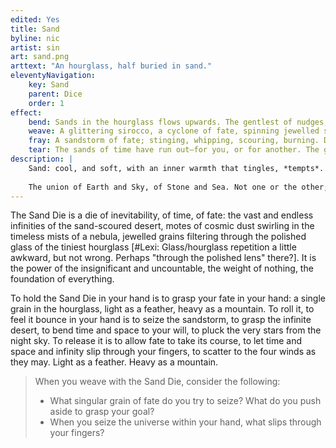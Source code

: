 ```yaml
---
edited: Yes
title: Sand
byline: nic
artist: sin
art: sand.png
arttext: "An hourglass, half buried in sand."
eleventyNavigation:
    key: Sand
    parent: Dice
    order: 1
effect:
    bend: Sands in the hourglass flows upwards. The gentlest of nudges; a single grain to tip the scales. The slightest, most subtle change, rippling outwards like a pebble in a pond. A single mote of dust, suspended in a sunbeam, contains the entire universe in the palm of your hand.
    weave: A glittering sirocco, a cyclone of fate, spinning jewelled sands like constellations casting patterns only you can see, shapes only you can decipher. The sands cast a skein, a net, a web of fate. Look closer. What do you see?
    fray: A sandstorm of fate; stinging, whipping, scouring, burning. Destiny, chance, fate, fortune; the sands of time swirl and coalesce around you. Everything is within your grasp, just within reach. You can have it, all of it, if you but reach out and take it. What does it matter if a few grains scatter and fall?
    tear: The sands of time have run out—for you, or for another. The glass shatters, the wind wails, and all is dust scattered on uncaring winds, slipping through your fingers to drift away, forever out of reach.
description: |
    Sand: cool, and soft, with an inner warmth that tingles, *tempts*. Hard-packed, it raises topless towers of the imagined, vast castles upon a crashing shoreline. Carried aloft, bitter and stinging, biting, the hot breath of desert dunes is like piercing needles, blinding and scouring. Loose, and scattered, it trickles through fingertips to twinkle and glimmer in fading light like the promise of stars. The grains in an hourglass slip away into the infinite.
    
    The union of Earth and Sky, of Stone and Sea. Not one or the other; both, neither. Eternal and ephemeral. Don’t grip it too tight! She will crumble to powder, like bones in the sun.
---
```


The Sand Die is a die of inevitability, of time, of fate: the vast and endless infinities of the sand-scoured desert, motes of cosmic dust swirling in the timeless mists of a nebula, jewelled grains filtering through the polished glass of the tiniest hourglass [#Lexi: Glass/hourglass repetition a little awkward, but not wrong. Perhaps "through the polished lens" there?]. It is the power of the insignificant and uncountable, the weight of nothing, the foundation of everything.

To hold the Sand Die in your hand is to grasp your fate in your hand: a single grain in the hourglass, light as a feather, heavy as a mountain. To roll it, to feel it bounce in your hand is to seize the sandstorm, to grasp the infinite desert, to bend time and space to your will, to pluck the very stars from the night sky. To release it is to allow fate to take its course, to let time and space and infinity slip through your fingers, to scatter to the four winds as they may. Light as a feather. Heavy as a mountain.

> When you weave with the Sand Die, consider the following:
> - What singular grain of fate do you try to seize? What do you push aside to grasp your goal?
> - When you seize the universe within your hand, what slips through your fingers?

